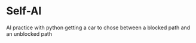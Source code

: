 # Self-AI
AI practice with python getting a car to chose between a blocked path and an unblocked path
